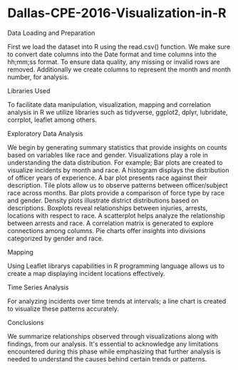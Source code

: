 # Dallas-CPE-2016-Visualization-in-R
Data Loading and Preparation

First we load the dataset into R using the read.csv() function. We make sure to convert date columns into the Date format and time columns into the hh;mm;ss format. To ensure data quality, any missing or invalid rows are removed. Additionally we create columns to represent the month and month number, for analysis.

Libraries Used

To facilitate data manipulation, visualization, mapping and correlation analysis in R we utilize libraries such as tidyverse, ggplot2, dplyr, lubridate, corrplot, leaflet among others.

Exploratory Data Analysis

We begin by generating summary statistics that provide insights on counts based on variables like race and gender. Visualizations play a role in understanding the data distribution. For example;
 Bar plots are created to visualize incidents by month and race.
 A histogram displays the distribution of officer years of experience.
 A bar plot presents race against their description.
 Tile plots allow us to observe patterns between officer/subject race across months.
 Bar plots provide a comparison of force type by race and gender.
 Density plots illustrate district distributions based on descriptions.
 Boxplots reveal relationships between injuries, arrests, locations with respect to race.
 A scatterplot helps analyze the relationship between arrests and race.
 A correlation matrix is generated to explore connections among columns.
 Pie charts offer insights into divisions categorized by gender and race.

Mapping

Using Leaflet librarys capabilities in R programming language allows us to create a map displaying incident locations effectively.

Time Series Analysis

For analyzing incidents over time trends at intervals; a line chart is created to visualize these patterns accurately.

Conclusions

We summarize relationships observed through visualizations along with findings, from our analysis. It's essential to acknowledge any limitations encountered during this phase while emphasizing that further analysis is needed to understand the causes behind certain trends or patterns.
